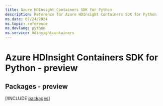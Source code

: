 ```yaml
---
title: Azure HDInsight Containers SDK for Python
description: Reference for Azure HDInsight Containers SDK for Python
ms.date: 07/24/2024
ms.topic: reference
ms.devlang: python
ms.service: hdinsightcontainers
---
```

# Azure HDInsight Containers SDK for Python - preview
## Packages - preview
[!INCLUDE [packages](hdinsight-containers-index.md)]